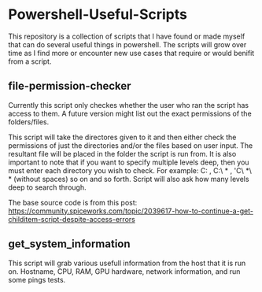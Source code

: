 # Powershell-Useful-Scripts
 
This repository is a collection of scripts that I have found or made myself that can do several useful things in powershell. The scripts will grow over time as I find more or encounter new use cases that require or would benifit from a script.

## file-permission-checker

Currently this script only checkes whether the user who ran the script has access to them. A future version might list out the exact permissions of the folders/files.

This script will take the directores given to it and then either check the permissions of just the directories and/or the files based on user input. The resultant file will be placed in the folder the script is run from. It is also important to note that if you want to specify multiple levels deep, then you must enter each directory you wish to check. For example: C: , C:\ * , 'C\ *\ * (without spaces) so on and so forth. Script will also ask how many levels deep to search through.

The base source code is from this post: https://community.spiceworks.com/topic/2039617-how-to-continue-a-get-childitem-script-despite-access-errors

## get_system_information
This script will grab various usefull information from the host that it is run on. Hostname, CPU, RAM, GPU hardware, network information, and run some pings tests.